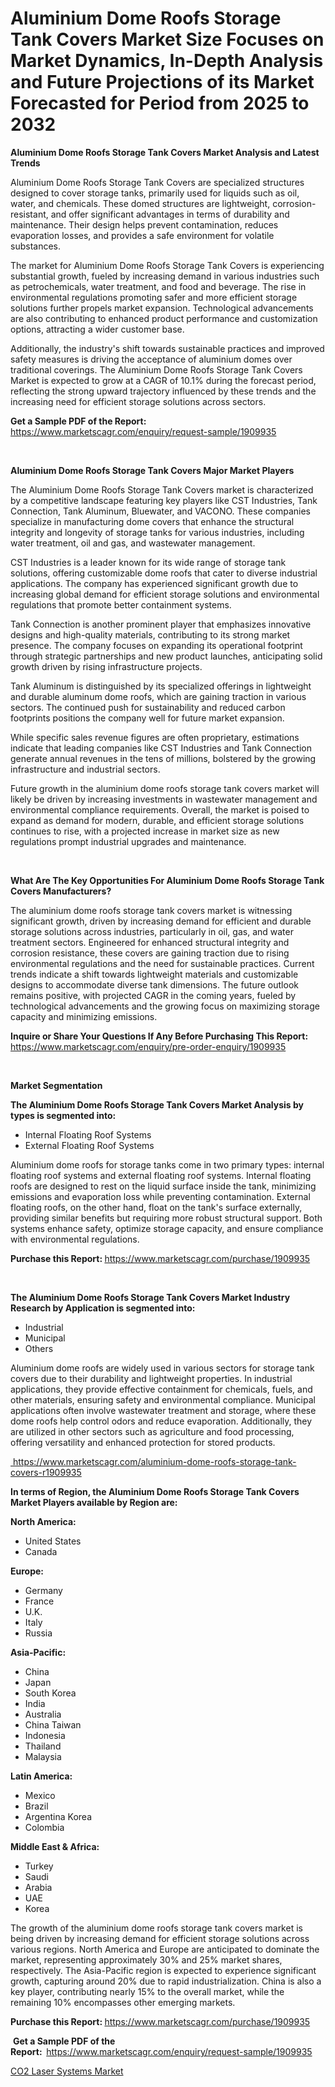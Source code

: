 <p><h1>Aluminium Dome Roofs Storage Tank Covers Market Size Focuses on Market Dynamics, In-Depth Analysis and Future Projections of its Market Forecasted for Period from 2025 to 2032</h1></p><p><strong>Aluminium Dome Roofs Storage Tank Covers Market Analysis and Latest Trends</strong></p>
<p><p>Aluminium Dome Roofs Storage Tank Covers are specialized structures designed to cover storage tanks, primarily used for liquids such as oil, water, and chemicals. These domed structures are lightweight, corrosion-resistant, and offer significant advantages in terms of durability and maintenance. Their design helps prevent contamination, reduces evaporation losses, and provides a safe environment for volatile substances.</p><p>The market for Aluminium Dome Roofs Storage Tank Covers is experiencing substantial growth, fueled by increasing demand in various industries such as petrochemicals, water treatment, and food and beverage. The rise in environmental regulations promoting safer and more efficient storage solutions further propels market expansion. Technological advancements are also contributing to enhanced product performance and customization options, attracting a wider customer base.</p><p>Additionally, the industry's shift towards sustainable practices and improved safety measures is driving the acceptance of aluminium domes over traditional coverings. The Aluminium Dome Roofs Storage Tank Covers Market is expected to grow at a CAGR of 10.1% during the forecast period, reflecting the strong upward trajectory influenced by these trends and the increasing need for efficient storage solutions across sectors.</p></p>
<p><strong>Get a Sample PDF of the Report:&nbsp;</strong> <a href="https://www.marketscagr.com/enquiry/request-sample/1909935?utm_campaign=3269&utm_medium=2&utm_source=Github&utm_content=ia&utm_term=10042025&utm_id=aluminium-dome-roofs-storage-tank-covers">https://www.marketscagr.com/enquiry/request-sample/1909935</a></p>
<p>&nbsp;</p>
<p><strong>Aluminium Dome Roofs Storage Tank Covers Major Market Players</strong></p>
<p><p>The Aluminium Dome Roofs Storage Tank Covers market is characterized by a competitive landscape featuring key players like CST Industries, Tank Connection, Tank Aluminum, Bluewater, and VACONO. These companies specialize in manufacturing dome covers that enhance the structural integrity and longevity of storage tanks for various industries, including water treatment, oil and gas, and wastewater management.</p><p>CST Industries is a leader known for its wide range of storage tank solutions, offering customizable dome roofs that cater to diverse industrial applications. The company has experienced significant growth due to increasing global demand for efficient storage solutions and environmental regulations that promote better containment systems.</p><p>Tank Connection is another prominent player that emphasizes innovative designs and high-quality materials, contributing to its strong market presence. The company focuses on expanding its operational footprint through strategic partnerships and new product launches, anticipating solid growth driven by rising infrastructure projects.</p><p>Tank Aluminum is distinguished by its specialized offerings in lightweight and durable aluminum dome roofs, which are gaining traction in various sectors. The continued push for sustainability and reduced carbon footprints positions the company well for future market expansion.</p><p>While specific sales revenue figures are often proprietary, estimations indicate that leading companies like CST Industries and Tank Connection generate annual revenues in the tens of millions, bolstered by the growing infrastructure and industrial sectors.</p><p>Future growth in the aluminium dome roofs storage tank covers market will likely be driven by increasing investments in wastewater management and environmental compliance requirements. Overall, the market is poised to expand as demand for modern, durable, and efficient storage solutions continues to rise, with a projected increase in market size as new regulations prompt industrial upgrades and maintenance.</p></p>
<p>&nbsp;</p>
<p><strong>What Are The Key Opportunities For Aluminium Dome Roofs Storage Tank Covers Manufacturers?</strong></p>
<p><p>The aluminium dome roofs storage tank covers market is witnessing significant growth, driven by increasing demand for efficient and durable storage solutions across industries, particularly in oil, gas, and water treatment sectors. Engineered for enhanced structural integrity and corrosion resistance, these covers are gaining traction due to rising environmental regulations and the need for sustainable practices. Current trends indicate a shift towards lightweight materials and customizable designs to accommodate diverse tank dimensions. The future outlook remains positive, with projected CAGR in the coming years, fueled by technological advancements and the growing focus on maximizing storage capacity and minimizing emissions.</p></p>
<p><strong>Inquire or Share Your Questions If Any Before Purchasing This Report:</strong> <a href="https://www.marketscagr.com/enquiry/pre-order-enquiry/1909935?utm_campaign=3269&utm_medium=2&utm_source=Github&utm_content=ia&utm_term=10042025&utm_id=aluminium-dome-roofs-storage-tank-covers">https://www.marketscagr.com/enquiry/pre-order-enquiry/1909935</a></p>
<p>&nbsp;</p>
<p><strong>Market Segmentation</strong></p>
<p><strong>The Aluminium Dome Roofs Storage Tank Covers Market Analysis by types is segmented into:</strong></p>
<p><ul><li>Internal Floating Roof Systems</li><li>External Floating Roof Systems</li></ul></p>
<p><p>Aluminium dome roofs for storage tanks come in two primary types: internal floating roof systems and external floating roof systems. Internal floating roofs are designed to rest on the liquid surface inside the tank, minimizing emissions and evaporation loss while preventing contamination. External floating roofs, on the other hand, float on the tank's surface externally, providing similar benefits but requiring more robust structural support. Both systems enhance safety, optimize storage capacity, and ensure compliance with environmental regulations.</p></p>
<p><strong>Purchase this Report:&nbsp;</strong><a href="https://www.marketscagr.com/purchase/1909935?utm_campaign=3269&utm_medium=2&utm_source=Github&utm_content=ia&utm_term=10042025&utm_id=aluminium-dome-roofs-storage-tank-covers">https://www.marketscagr.com/purchase/1909935</a></p>
<p>&nbsp;</p>
<p><strong>The Aluminium Dome Roofs Storage Tank Covers Market Industry Research by Application is segmented into:</strong></p>
<p><ul><li>Industrial</li><li>Municipal</li><li>Others</li></ul></p>
<p><p>Aluminium dome roofs are widely used in various sectors for storage tank covers due to their durability and lightweight properties. In industrial applications, they provide effective containment for chemicals, fuels, and other materials, ensuring safety and environmental compliance. Municipal applications often involve wastewater treatment and storage, where these dome roofs help control odors and reduce evaporation. Additionally, they are utilized in other sectors such as agriculture and food processing, offering versatility and enhanced protection for stored products.</p></p>
<p><a href="https://www.marketscagr.com/aluminium-dome-roofs-storage-tank-covers-r1909935?utm_campaign=3269&utm_medium=2&utm_source=Github&utm_content=ia&utm_term=10042025&utm_id=aluminium-dome-roofs-storage-tank-covers">&nbsp;https://www.marketscagr.com/aluminium-dome-roofs-storage-tank-covers-r1909935</a></p>
<p><strong>In terms of Region, the Aluminium Dome Roofs Storage Tank Covers Market Players available by Region are:</strong></p>
<p>
    <p> <strong> North America: </strong>
        <ul>
            <li>United States</li>
            <li>Canada</li>
        </ul>
        </p> 
    <p> <strong> Europe: </strong>
        <ul>
            <li>Germany</li>
            <li>France</li>
            <li>U.K.</li>
            <li>Italy</li>
            <li>Russia</li>
        </ul>
        </p> 
    <p> <strong> Asia-Pacific: </strong>
        <ul>
            <li>China</li>
            <li>Japan</li>
            <li>South Korea</li>
            <li>India</li>
            <li>Australia</li>
            <li>China Taiwan</li>
            <li>Indonesia</li>
            <li>Thailand</li>
            <li>Malaysia</li>
        </ul>
        </p> 
    <p> <strong> Latin America: </strong>
        <ul>
            <li>Mexico</li>
            <li>Brazil</li>
            <li>Argentina Korea</li>
            <li>Colombia</li>
        </ul>
        </p> 
    <p> <strong> Middle East & Africa: </strong>
        <ul>
            <li>Turkey</li>
            <li>Saudi</li>
            <li>Arabia</li>
            <li>UAE</li>
            <li>Korea</li>
        </ul>
    </p>
    </p>
<p><p>The growth of the aluminium dome roofs storage tank covers market is being driven by increasing demand for efficient storage solutions across various regions. North America and Europe are anticipated to dominate the market, representing approximately 30% and 25% market shares, respectively. The Asia-Pacific region is expected to experience significant growth, capturing around 20% due to rapid industrialization. China is also a key player, contributing nearly 15% to the overall market, while the remaining 10% encompasses other emerging markets.</p></p>
<p><strong>Purchase this Report: </strong><a href="https://www.marketscagr.com/purchase/1909935?utm_campaign=3269&utm_medium=2&utm_source=Github&utm_content=ia&utm_term=10042025&utm_id=aluminium-dome-roofs-storage-tank-covers">https://www.marketscagr.com/purchase/1909935</a></p>
<p>&nbsp;<strong>Get a Sample PDF of the Report:&nbsp;&nbsp;</strong><a href="https://www.marketscagr.com/enquiry/request-sample/1909935?utm_campaign=3269&utm_medium=2&utm_source=Github&utm_content=ia&utm_term=10042025&utm_id=aluminium-dome-roofs-storage-tank-covers">https://www.marketscagr.com/enquiry/request-sample/1909935</a></p>
<p><strong></strong></p>
<p><p><a href="https://github.com/salodipura00/Market-Research-Report-List-1/blob/main/co2-laser-systems-market.md?utm_campaign=3269&utm_medium=2&utm_source=Github&utm_content=ia&utm_term=10042025&utm_id=aluminium-dome-roofs-storage-tank-covers">CO2 Laser Systems Market</a></p></p>